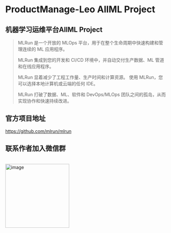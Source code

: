 # ProductManage-Leo AllML Project

## 机器学习运维平台AllML Project
> MLRun 是一个开放的 MLOps 平台，用于在整个生命周期中快速构建和管理连续的 ML 应用程序。 
>
> MLRun 集成到您的开发和 CI/CD 环境中，并自动交付生产数据、ML 管道和在线应用程序。 
> 
> MLRun 显着减少了工程工作量、生产时间和计算资源。 使用 MLRun，您可以选择本地计算机或云端的任何 IDE。 
> 
> MLRun 打破了数据、ML、软件和 DevOps/MLOps 团队之间的孤岛，从而实现协作和快速持续改进。

## 官方项目地址
https://github.com/mlrun/mlrun

## 联系作者加入微信群
<br/>
<img width="200" alt="image" src="https://github.com/ProductManage-Leo/allml/assets/142190938/a09677c9-ce6b-4585-b926-a9d2eff3be1a">
<br/>
